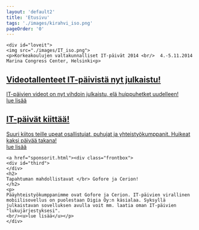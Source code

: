 ```yaml
---
layout: 'default2'
title: 'Etusivu'
tags: './images/kirahvi_iso.png'
pageOrder: '0'
---
```

<div class="pageupper">

	<div id="loveit">
	<img src="./images/IT_iso.png">
	<p>Korkeakoulujen valtakunnalliset IT-päivät 2014 <br/>  4.-5.11.2014 Marina Congress Center, Helsinki<p>
</div>
</div>


<div class="pagelower" class="clearfix">
<a href="/uutiset/videot.html">
		<div class="frontbox">
			<div id="first">
				</div>
				<h2>
				Videotallenteet IT-päivistä nyt julkaistu!
				</h2>
				<p>
				IT-päivien videot on nyt vihdoin julkaistu, elä huippuhetket uudelleen!
				<br/><u>lue lisää</u></p>
	</div>
</a>
	
<a href="uutiset/kiitos.html">
		<div class="frontbox">
			<div id="second">
			</div>
				<h2>
				IT-päivät kiittää!
				</h2>
				<p>
				Suuri kiitos teille upeat osallistujat, puhujat ja yhteistyökumppanit. Huikeat kaksi päivää takana!
				<br/><u>lue lisää</u></p>
	</div>
</a>

	<a href="sponsorit.html"><div class="frontbox">
	<div id="third">
	</div>
	<h2>
	Tapahtuman mahdollistavat </br> Gofore ja Cerion! 
	</h2>
	<p>
	Pääyhteistyökumppanimme ovat Gofore ja Cerion. IT-päivien virallinen mobiilisovellus on puolestaan Digia Oy:n käsialaa. Syksyllä julkaistavan sovelluksen avulla voit mm. laatia oman IT-päivien "lukujärjestyksesi".
	<br/><u>lue lisää</u></p>
	</div>
</a>
<!--	<a href="puhujat.html">
<div class="frontbox">
	<div id="first">
	</div>
	<h2>
	Pääyhteistyö-<br/>kumppaneina</br> Gofore ja Cerion! 
	</h2>
	<p>
	Kiitollisena ja ylpeinä toivotamme pääyhteistyökumppanimme</br> Goforen ja Cerionin mukaan tiimiin! Digia Oy puolestaan tekee tapahtuman virallisen mobiiliappsin, joka julkaistaan hieman ennen tapahtumaa. Appsissa pääset tekemään omaa "lukujärjestystäsi". 
	</p>
	</div></a>-->
</div>
